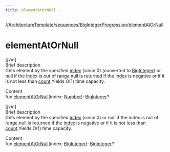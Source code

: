 ```yaml
---
title: elementAtOrNull -
---
```

//[ArchitectureTemplate](../../index.md)/[sequences](../index.md)/[BigIntegerProgression](index.md)/[elementAtOrNull](element-at-or-null.md)



# elementAtOrNull  
[jvm]  
Brief description  
Gets element by the specified [index]() (since 0) (converted to [BigInteger](https://docs.oracle.com/javase/8/docs/api/java/math/BigInteger.html)) or null if the [index]() is out of range.null is returned if the [index]() is negative or if it is not less than [count](count.md).Yields O(1) time capacity.  
  
  
Content  
fun [elementAtOrNull](element-at-or-null.md)(index: [Number](https://kotlinlang.org/api/latest/jvm/stdlib/kotlin/-number/index.html)): [BigInteger](https://docs.oracle.com/javase/8/docs/api/java/math/BigInteger.html)?  


[jvm]  
Brief description  
Gets element by the specified [index]() (since 0) or null if the index is out of range.null is returned if the [index]() is negative or if it is not less than [count](count.md).Yields O(1) time capacity.  
  
  
Content  
fun [elementAtOrNull](element-at-or-null.md)(index: [BigInteger](https://docs.oracle.com/javase/8/docs/api/java/math/BigInteger.html)): [BigInteger](https://docs.oracle.com/javase/8/docs/api/java/math/BigInteger.html)?  



